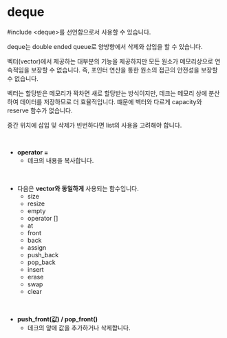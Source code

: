 # deque 

#include \<deque>를 선언함으로서 사용할 수 있습니다.

deque는 double ended queue로 양방향에서 삭제와 삽입을 할 수 있습니다.

벡터(vector)에서 제공하는 대부분의 기능을 제공하지만 모든 원소가 메모리상으로 연속적임을 보장할 수 없습니다. 즉, 포인터 연산을 통한 원소의 접근의 안전성을 보장할 수 없습니다.

벡터는 할당받은 메모리가 꽉차면 새로 할당받는 방식이지만, 데크는 메모리 상에 분산하여 데이터를 저장하므로 더 효율적입니다. 떄문에 벡터와 다르게 capacity와 reserve 함수가 없습니다.

중간 위치에 삽입 및 삭제가 빈번하다면 list의 사용을 고려해야 합니다.

<br>

* **operator =**
  * 데크의 내용을 복사합니다.

<br>

* 다음은 **vector와 동일하게** 사용되는 함수입니다.
  * size
  * resize
  * empty
  * operator []
  * at
  * front
  * back
  * assign
  * push_back
  * pop_back
  * insert
  * erase
  * swap
  * clear

<br>

* **push_front(값) / pop_front()**
  * 데크의 앞에 값을 추가하거나 삭제합니다.